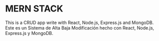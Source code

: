 # MERN STACK
This is a CRUD app  write with React, Node.js, Express.js and MongoDB.
Este es un Sistema de Alta Baja Modificación hecho con React, Node.js, Express.js y MongoDB.
